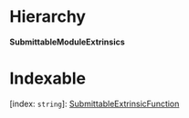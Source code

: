 

# Hierarchy

**SubmittableModuleExtrinsics**

# Indexable

\[index: `string`\]:&nbsp;[SubmittableExtrinsicFunction](_promise_types_.submittableextrinsicfunction.md)
